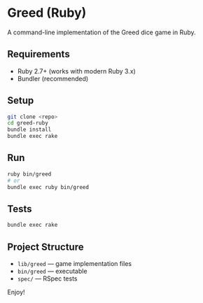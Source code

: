 # Greed (Ruby)

A command-line implementation of the Greed dice game in Ruby.

## Requirements

- Ruby 2.7+ (works with modern Ruby 3.x)
- Bundler (recommended)

## Setup

```bash
git clone <repo>
cd greed-ruby
bundle install
bundle exec rake
```

## Run

```bash
ruby bin/greed
# or
bundle exec ruby bin/greed
```

## Tests

```bash
bundle exec rake
```

## Project Structure

- `lib/greed` — game implementation files
- `bin/greed` — executable
- `spec/` — RSpec tests

Enjoy!

